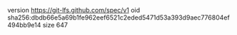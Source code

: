 version https://git-lfs.github.com/spec/v1
oid sha256:dbdb66e5a69b1fe962eef6521c2eded5471d53a393d9aec776804ef494bb9e14
size 647
